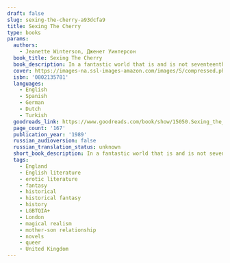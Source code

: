 ```yaml
---
draft: false
slug: sexing-the-cherry-a93dcfa9
title: Sexing The Cherry
type: books
params:
  authors:
    - Jeanette Winterson, Дженет Уинтерсон
  book_title: Sexing The Cherry
  book_description: In a fantastic world that is and is not seventeenth-century England, a baby is found floating in the Thames. The child, Jordan, is rescued by Dog Woman and grows up to travel the world like Gulliver, though he finds that the world’s most curious oddities come from his own mind. Winterson leads the reader from discussions on the nature of time to Jordan’s fascination with journeys concealed within other journeys, all with a dizzying speed that shoots the reader from epiphany to shimmering epiphany.
  cover: https://images-na.ssl-images-amazon.com/images/S/compressed.photo.goodreads.com/books/1328824090i/15050.jpg
  isbn: '0802135781'
  languages:
    - English
    - Spanish
    - German
    - Dutch
    - Turkish
  goodreads_link: https://www.goodreads.com/book/show/15050.Sexing_the_Cherry
  page_count: '167'
  publication_year: '1989'
  russian_audioversion: false
  russian_translation_status: unknown
  short_book_description: In a fantastic world that is and is not seventeenth-century England, a baby is found floating in the Thames. The child, Jordan, is rescued by Dog Woman and grows up to travel the world like...
  tags:
    - England
    - English literature
    - erotic literature
    - fantasy
    - historical
    - historical fantasy
    - history
    - LGBTQIA+
    - London
    - magical realism
    - mother-son relationship
    - novels
    - queer
    - United Kingdom
---
```


